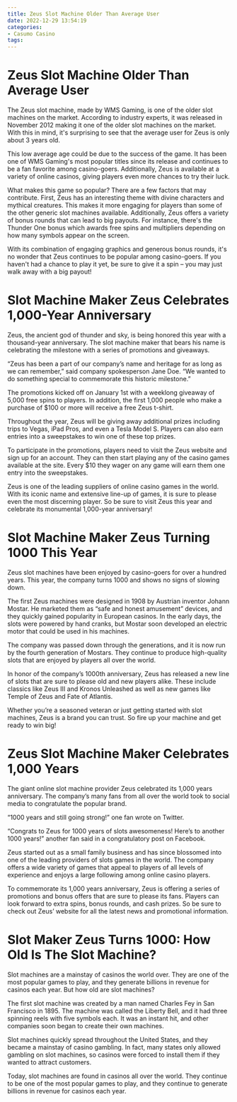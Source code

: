```yaml
---
title: Zeus Slot Machine Older Than Average User
date: 2022-12-29 13:54:19
categories:
- Casumo Casino
tags:
---
```



#  Zeus Slot Machine Older Than Average User

The Zeus slot machine, made by WMS Gaming, is one of the older slot machines on the market. According to industry experts, it was released in November 2012 making it one of the older slot machines on the market. With this in mind, it's surprising to see that the average user for Zeus is only about 3 years old.

This low average age could be due to the success of the game. It has been one of WMS Gaming's most popular titles since its release and continues to be a fan favorite among casino-goers. Additionally, Zeus is available at a variety of online casinos, giving players even more chances to try their luck.

What makes this game so popular? There are a few factors that may contribute. First, Zeus has an interesting theme with divine characters and mythical creatures. This makes it more engaging for players than some of the other generic slot machines available. Additionally, Zeus offers a variety of bonus rounds that can lead to big payouts. For instance, there's the Thunder One bonus which awards free spins and multipliers depending on how many symbols appear on the screen.

With its combination of engaging graphics and generous bonus rounds, it's no wonder that Zeus continues to be popular among casino-goers. If you haven't had a chance to play it yet, be sure to give it a spin – you may just walk away with a big payout!

#  Slot Machine Maker Zeus Celebrates 1,000-Year Anniversary

Zeus, the ancient god of thunder and sky, is being honored this year with a thousand-year anniversary. The slot machine maker that bears his name is celebrating the milestone with a series of promotions and giveaways.

“Zeus has been a part of our company’s name and heritage for as long as we can remember,” said company spokesperson Jane Doe. “We wanted to do something special to commemorate this historic milestone.”

The promotions kicked off on January 1st with a weeklong giveaway of 5,000 free spins to players. In addition, the first 1,000 people who make a purchase of $100 or more will receive a free Zeus t-shirt.

Throughout the year, Zeus will be giving away additional prizes including trips to Vegas, iPad Pros, and even a Tesla Model S. Players can also earn entries into a sweepstakes to win one of these top prizes.

To participate in the promotions, players need to visit the Zeus website and sign up for an account. They can then start playing any of the casino games available at the site. Every $10 they wager on any game will earn them one entry into the sweepstakes.

Zeus is one of the leading suppliers of online casino games in the world. With its iconic name and extensive line-up of games, it is sure to please even the most discerning player. So be sure to visit Zeus this year and celebrate its monumental 1,000-year anniversary!

#  Slot Machine Maker Zeus Turning 1000 This Year

Zeus slot machines have been enjoyed by casino-goers for over a hundred years. This year, the company turns 1000 and shows no signs of slowing down.

The first Zeus machines were designed in 1908 by Austrian inventor Johann Mostar. He marketed them as “safe and honest amusement” devices, and they quickly gained popularity in European casinos. In the early days, the slots were powered by hand cranks, but Mostar soon developed an electric motor that could be used in his machines.

The company was passed down through the generations, and it is now run by the fourth generation of Mostars. They continue to produce high-quality slots that are enjoyed by players all over the world.

In honor of the company’s 1000th anniversary, Zeus has released a new line of slots that are sure to please old and new players alike. These include classics like Zeus III and Kronos Unleashed as well as new games like Temple of Zeus and Fate of Atlantis.

Whether you’re a seasoned veteran or just getting started with slot machines, Zeus is a brand you can trust. So fire up your machine and get ready to win big!

#  Zeus Slot Machine Maker Celebrates 1,000 Years

The giant online slot machine provider Zeus celebrated its 1,000 years anniversary. The company’s many fans from all over the world took to social media to congratulate the popular brand.

“1000 years and still going strong!” one fan wrote on Twitter.

“Congrats to Zeus for 1000 years of slots awesomeness! Here’s to another 1000 years!” another fan said in a congratulatory post on Facebook.

Zeus started out as a small family business and has since blossomed into one of the leading providers of slots games in the world. The company offers a wide variety of games that appeal to players of all levels of experience and enjoys a large following among online casino players.

To commemorate its 1,000 years anniversary, Zeus is offering a series of promotions and bonus offers that are sure to please its fans. Players can look forward to extra spins, bonus rounds, and cash prizes. So be sure to check out Zeus’ website for all the latest news and promotional information.

#  Slot Maker Zeus Turns 1000: How Old Is The Slot Machine?

Slot machines are a mainstay of casinos the world over. They are one of the most popular games to play, and they generate billions in revenue for casinos each year. But how old are slot machines?

The first slot machine was created by a man named Charles Fey in San Francisco in 1895. The machine was called the Liberty Bell, and it had three spinning reels with five symbols each. It was an instant hit, and other companies soon began to create their own machines.

Slot machines quickly spread throughout the United States, and they became a mainstay of casino gambling. In fact, many states only allowed gambling on slot machines, so casinos were forced to install them if they wanted to attract customers.

Today, slot machines are found in casinos all over the world. They continue to be one of the most popular games to play, and they continue to generate billions in revenue for casinos each year.